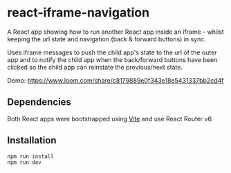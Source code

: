 # react-iframe-navigation

A React app showing how to run another React app inside an iframe - whilst keeping the url state and navigation (back & forward buttons) in sync.

Uses iframe messages to push the child app's state to the url of the outer app and to notify the child app when the back/forward buttons have been clicked so the child app can reinstate the previous/next state.

Demo: https://www.loom.com/share/c8179889e0f343e18e5431337bb2cd4f

## Dependencies

Both React apps were bootstrapped using [Vite](https://vitejs.dev/) and use React Router v6.

## Installation

```sh
npm run install
npm run dev
```
